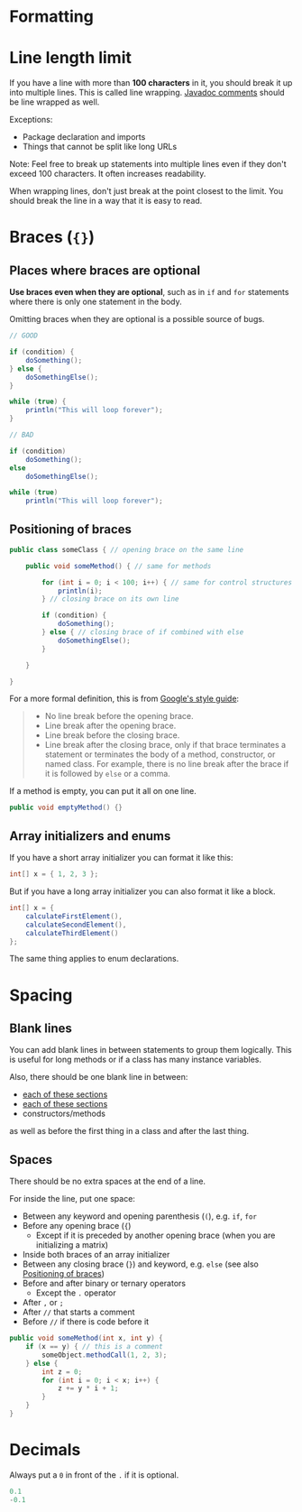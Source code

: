 # Formatting

# Line length limit

If you have a line with more than **100 characters** in it, you should break it up into multiple lines. This is called line wrapping. [Javadoc comments](javadoc.md) should be line wrapped as well.

Exceptions:
- Package declaration and imports
- Things that cannot be split like long URLs

Note: Feel free to break up statements into multiple lines even if they don't exceed 100 characters. It often increases readability.

When wrapping lines, don't just break at the point closest to the limit. You should break the line in a way that it is easy to read.

# Braces (`{}`)

## Places where braces are optional

**Use braces even when they are optional**, such as in `if` and `for` statements where there is only one statement in the body.

Omitting braces when they are optional is a possible source of bugs.

```java
// GOOD

if (condition) {
    doSomething();
} else {
    doSomethingElse();
}

while (true) {
    println("This will loop forever");
}

// BAD

if (condition)
    doSomething();
else
    doSomethingElse();

while (true)
    println("This will loop forever");
```

## Positioning of braces

```java
public class someClass { // opening brace on the same line

    public void someMethod() { // same for methods

        for (int i = 0; i < 100; i++) { // same for control structures
            println(i);
        } // closing brace on its own line

        if (condition) {
            doSomething();
        } else { // closing brace of if combined with else
            doSomethingElse();
        }

    }

}
```

For a more formal definition, this is from [Google's style guide](https://google.github.io/styleguide/javaguide.html):

> - No line break before the opening brace.
> - Line break after the opening brace.
> - Line break before the closing brace.
> - Line break after the closing brace, only if that brace terminates a statement or terminates the body of a method, constructor, or named class. For example, there is no line break after the brace if it is followed by `else` or a comma.

If a method is empty, you can put it all on one line.

```java
public void emptyMethod() {}
```

## Array initializers and enums

If you have a short array initializer you can format it like this:

```java
int[] x = { 1, 2, 3 };
```

But if you have a long array initializer you can also format it like a block.

```java
int[] x = {
    calculateFirstElement(),
    calculateSecondElement(),
    calculateThirdElement()
};
```

The same thing applies to enum declarations.

# Spacing

## Blank lines

You can add blank lines in between statements to group them logically. This is useful for long methods or if a class has many instance variables.

Also, there should be one blank line in between:
- [each of these sections](structure.md#order-of-top-level-declarations-in-a-file)
- [each of these sections](structure.md#order-of-declarations-in-classes)
- constructors/methods

as well as before the first thing in a class and after the last thing.

## Spaces

There should be no extra spaces at the end of a line.

For inside the line, put one space:

- Between any keyword and opening parenthesis (`(`), e.g. `if`, `for`
- Before any opening brace (`{`)
    - Except if it is preceded by another opening brace (when you are initializing a matrix)
- Inside both braces of an array initializer
- Between any closing brace (`}`) and keyword, e.g. `else` (see also [Positioning of braces](#positioning-of-braces))
- Before and after binary or ternary operators
    - Except the `.` operator
- After `,` or `;`
- After `//` that starts a comment
- Before `//` if there is code before it

```java
public void someMethod(int x, int y) {
    if (x == y) { // this is a comment
        someObject.methodCall(1, 2, 3);
    } else {
        int z = 0;
        for (int i = 0; i < x; i++) {
            z += y * i + 1;
        }
    }
}
```

# Decimals

Always put a `0` in front of the `.` if it is optional.

```java
0.1
-0.1
```
